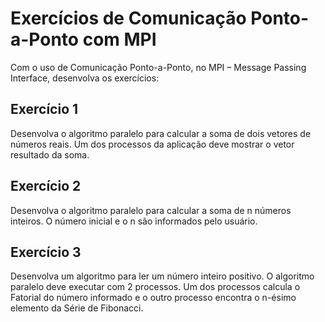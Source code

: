 # Exercícios de Comunicação Ponto-a-Ponto com MPI

Com o uso de Comunicação Ponto-a-Ponto, no MPI – Message Passing Interface, desenvolva os exercícios:

## Exercício 1

Desenvolva o algoritmo paralelo para calcular a soma de dois vetores de números reais. Um dos processos da aplicação deve mostrar o vetor resultado da soma.

## Exercício 2

Desenvolva o algoritmo paralelo para calcular a soma de n números inteiros. O número inicial e o n são informados pelo usuário.

## Exercício 3

Desenvolva um algoritmo para ler um número inteiro positivo. O algoritmo paralelo deve executar com 2 processos. Um dos processos calcula o Fatorial do número informado e o outro processo encontra o n-ésimo elemento da Série de Fibonacci.
